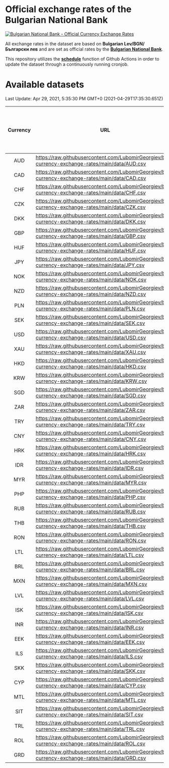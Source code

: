 # Official exchange rates of the Bulgarian National Bank

[![Bulgarian National Bank - Official Currency Exchange Rates](https://github.com/LubomirGeorgiev/bnb-currency-exchange-rates/actions/workflows/update-rates.yml/badge.svg?branch=main)](https://github.com/LubomirGeorgiev/bnb-currency-exchange-rates/actions/workflows/update-rates.yml)

All exchange rates in the dataset are based on **Bulgarian Lev/BGN/Български лев** and are set as official rates by the [**Bulgarian National Bank**](https://www.bnb.bg/Statistics/StExternalSector/StExchangeRates/StERForeignCurrencies/index.htm?toLang=_EN).

This repository utilizes the [**schedule**](https://docs.github.com/en/actions/reference/events-that-trigger-workflows) function of Github Actions in order to update the dataset through a continuously running cronjob.

# Available datasets

<!-- START LINKS (DO NOT EVER FU*ING DELETE THIS COMMENT FOR THE LOVE OF YOUR LIFE!!! IF YOU ARE CURIOS HOW IT WORKS, YOU CAN HAVE A LOOK AT ./src/updateReadme.ts) -->

Last Update: Apr 29, 2021, 5:35:30 PM GMT+0 (2021-04-29T17:35:30.651Z)

| Currency | URL                                                                                             | Number of records | Number of missing days that were filled in |
| :------: | ----------------------------------------------------------------------------------------------- | :---------------: | :----------------------------------------: |
|   AUD    | https://raw.githubusercontent.com/LubomirGeorgiev/bnb-currency-exchange-rates/main/data/AUD.csv |       7757        |                    2392                    |
|   CAD    | https://raw.githubusercontent.com/LubomirGeorgiev/bnb-currency-exchange-rates/main/data/CAD.csv |       7757        |                    2392                    |
|   CHF    | https://raw.githubusercontent.com/LubomirGeorgiev/bnb-currency-exchange-rates/main/data/CHF.csv |       7757        |                    2392                    |
|   CZK    | https://raw.githubusercontent.com/LubomirGeorgiev/bnb-currency-exchange-rates/main/data/CZK.csv |       7757        |                    2392                    |
|   DKK    | https://raw.githubusercontent.com/LubomirGeorgiev/bnb-currency-exchange-rates/main/data/DKK.csv |       7757        |                    2392                    |
|   GBP    | https://raw.githubusercontent.com/LubomirGeorgiev/bnb-currency-exchange-rates/main/data/GBP.csv |       7757        |                    2392                    |
|   HUF    | https://raw.githubusercontent.com/LubomirGeorgiev/bnb-currency-exchange-rates/main/data/HUF.csv |       7757        |                    2392                    |
|   JPY    | https://raw.githubusercontent.com/LubomirGeorgiev/bnb-currency-exchange-rates/main/data/JPY.csv |       7757        |                    2392                    |
|   NOK    | https://raw.githubusercontent.com/LubomirGeorgiev/bnb-currency-exchange-rates/main/data/NOK.csv |       7757        |                    2392                    |
|   NZD    | https://raw.githubusercontent.com/LubomirGeorgiev/bnb-currency-exchange-rates/main/data/NZD.csv |       7757        |                    2392                    |
|   PLN    | https://raw.githubusercontent.com/LubomirGeorgiev/bnb-currency-exchange-rates/main/data/PLN.csv |       7757        |                    2392                    |
|   SEK    | https://raw.githubusercontent.com/LubomirGeorgiev/bnb-currency-exchange-rates/main/data/SEK.csv |       7757        |                    2392                    |
|   USD    | https://raw.githubusercontent.com/LubomirGeorgiev/bnb-currency-exchange-rates/main/data/USD.csv |       7757        |                    2392                    |
|   XAU    | https://raw.githubusercontent.com/LubomirGeorgiev/bnb-currency-exchange-rates/main/data/XAU.csv |       7757        |                    2394                    |
|   HKD    | https://raw.githubusercontent.com/LubomirGeorgiev/bnb-currency-exchange-rates/main/data/HKD.csv |       7455        |                    2301                    |
|   KRW    | https://raw.githubusercontent.com/LubomirGeorgiev/bnb-currency-exchange-rates/main/data/KRW.csv |       7455        |                    2301                    |
|   SGD    | https://raw.githubusercontent.com/LubomirGeorgiev/bnb-currency-exchange-rates/main/data/SGD.csv |       7455        |                    2301                    |
|   ZAR    | https://raw.githubusercontent.com/LubomirGeorgiev/bnb-currency-exchange-rates/main/data/ZAR.csv |       7455        |                    2301                    |
|   TRY    | https://raw.githubusercontent.com/LubomirGeorgiev/bnb-currency-exchange-rates/main/data/TRY.csv |       5937        |                    1831                    |
|   CNY    | https://raw.githubusercontent.com/LubomirGeorgiev/bnb-currency-exchange-rates/main/data/CNY.csv |       5817        |                    1795                    |
|   HRK    | https://raw.githubusercontent.com/LubomirGeorgiev/bnb-currency-exchange-rates/main/data/HRK.csv |       5817        |                    1795                    |
|   IDR    | https://raw.githubusercontent.com/LubomirGeorgiev/bnb-currency-exchange-rates/main/data/IDR.csv |       5817        |                    1795                    |
|   MYR    | https://raw.githubusercontent.com/LubomirGeorgiev/bnb-currency-exchange-rates/main/data/MYR.csv |       5817        |                    1795                    |
|   PHP    | https://raw.githubusercontent.com/LubomirGeorgiev/bnb-currency-exchange-rates/main/data/PHP.csv |       5817        |                    1795                    |
|   RUB    | https://raw.githubusercontent.com/LubomirGeorgiev/bnb-currency-exchange-rates/main/data/RUB.csv |       5817        |                    1795                    |
|   THB    | https://raw.githubusercontent.com/LubomirGeorgiev/bnb-currency-exchange-rates/main/data/THB.csv |       5817        |                    1795                    |
|   RON    | https://raw.githubusercontent.com/LubomirGeorgiev/bnb-currency-exchange-rates/main/data/RON.csv |       5758        |                    1777                    |
|   LTL    | https://raw.githubusercontent.com/LubomirGeorgiev/bnb-currency-exchange-rates/main/data/LTL.csv |       5155        |                    1584                    |
|   BRL    | https://raw.githubusercontent.com/LubomirGeorgiev/bnb-currency-exchange-rates/main/data/BRL.csv |       4845        |                    1496                    |
|   MXN    | https://raw.githubusercontent.com/LubomirGeorgiev/bnb-currency-exchange-rates/main/data/MXN.csv |       4845        |                    1496                    |
|   LVL    | https://raw.githubusercontent.com/LubomirGeorgiev/bnb-currency-exchange-rates/main/data/LVL.csv |       4790        |                    1470                    |
|   ISK    | https://raw.githubusercontent.com/LubomirGeorgiev/bnb-currency-exchange-rates/main/data/ISK.csv |       4761        |                    1474                    |
|   INR    | https://raw.githubusercontent.com/LubomirGeorgiev/bnb-currency-exchange-rates/main/data/INR.csv |       4480        |                    1384                    |
|   EEK    | https://raw.githubusercontent.com/LubomirGeorgiev/bnb-currency-exchange-rates/main/data/EEK.csv |       4000        |                    1226                    |
|   ILS    | https://raw.githubusercontent.com/LubomirGeorgiev/bnb-currency-exchange-rates/main/data/ILS.csv |       3754        |                    1163                    |
|   SKK    | https://raw.githubusercontent.com/LubomirGeorgiev/bnb-currency-exchange-rates/main/data/SKK.csv |       2970        |                    912                     |
|   CYP    | https://raw.githubusercontent.com/LubomirGeorgiev/bnb-currency-exchange-rates/main/data/CYP.csv |       2908        |                    892                     |
|   MTL    | https://raw.githubusercontent.com/LubomirGeorgiev/bnb-currency-exchange-rates/main/data/MTL.csv |       2606        |                    801                     |
|   SIT    | https://raw.githubusercontent.com/LubomirGeorgiev/bnb-currency-exchange-rates/main/data/SIT.csv |       2544        |                    780                     |
|   TRL    | https://raw.githubusercontent.com/LubomirGeorgiev/bnb-currency-exchange-rates/main/data/TRL.csv |       1818        |                    559                     |
|   ROL    | https://raw.githubusercontent.com/LubomirGeorgiev/bnb-currency-exchange-rates/main/data/ROL.csv |       1697        |                    524                     |
|   GRD    | https://raw.githubusercontent.com/LubomirGeorgiev/bnb-currency-exchange-rates/main/data/GRD.csv |        361        |                    109                     |

<!-- END LINKS (DO NOT EVER FU*ING DELETE THIS COMMENT FOR THE LOVE OF YOUR LIFE!!! IF YOU ARE CURIOS HOW IT WORKS, YOU CAN HAVE A LOOK AT ./src/updateReadme.ts) -->
